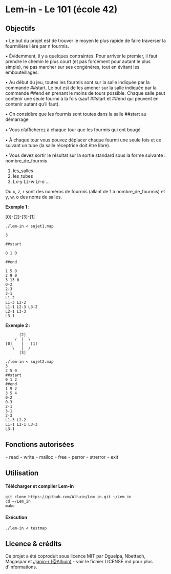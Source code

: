 # Lem-in - Le 101 (école 42)

## Objectifs

• Le but du projet est de trouver le moyen le plus rapide de faire traverser la fourmilière lière par n fourmis.

• Évidemment, il y a quelques contraintes. Pour arriver le premier, il faut prendre le
chemin le plus court (et pas forcément pour autant le plus simple), ne pas marcher
sur ses congénères, tout en évitant les embouteillages.

• Au début du jeu, toutes les fourmis sont sur la salle indiquée par la commande
\##start. Le but est de les amener sur la salle indiquée par la commande ##end en
prenant le moins de tours possible. Chaque salle peut contenir une seule fourmi à
la fois (sauf ##start et ##end qui peuvent en contenir autant qu’il faut).

• On considère que les fourmis sont toutes dans la salle ##start au démarrage

• Vous n’aﬃcherez à chaque tour que les fourmis qui ont bougé

• À chaque tour vous pouvez déplacer chaque fourmi une seule fois et ce suivant un
tube (la salle réceptrice doit être libre).

• Vous devez sortir le résultat sur la sortie standard sous la forme suivante :
nombre_de_fourmis

1. les_salles
2. les_tubes
3. Lx-y Lz-w Lr-o ...

Où x, z, r sont des numéros de fourmis (allant de 1 à nombre_de_fourmis) et y,
w, o des noms de salles.

**Exemple 1 :**

[0]-[2]-[3]-\[1]

```
./lem-in < sujet1.map

3

##start

0 1 0

##end

1 5 0
2 9 0
3 13 0
0-2
2-3
3-1
L1-2
L1-3 L2-2
L1-1 L2-3 L3-2
L2-1 L3-3
L3-1

```

**Exemple 2 :**



	      [2]
        /  |  \
	[0]    |   [1]
 	   \   |  /
  	      [3]


```
./lem-in < sujet2.map
3
2 5 0
##start
0 1 2
##end
1 9 2
3 5 4
0-2
0-3
2-1
3-1
2-3
L1-3 L2-2
L1-1 L2-1 L3-3
L3-1
```

## Fonctions autorisées
◦ read
◦ write
◦ malloc
◦ free
◦ perror
◦ strerror
◦ exit

## Utilisation

#### Télécharger et compiler Lem-in
```
git clone https://github.com/Alhuin/Lem_in.git ~/Lem_in
cd ~/Lem_in
make
```
#### Exécution
```
./lem-in < testmap
```

## Licence & crédits
Ce projet a été coproduit sous licence MIT par Dguelpa, Nbettach, Magaspar et <a href="https://github.com/alhuin">Jjanin-r (@Alhuin)</a> - voir le fichier LICENSE.md pour plus d'informations.
